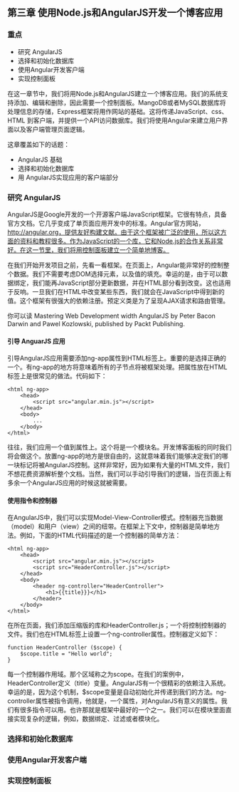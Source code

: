 ## 第三章 使用Node.js和AngularJS开发一个博客应用

### 重点

* 研究 AngularJS
* 选择和初始化数据库
* 使用Angular开发客户端
* 实现控制面板

在这一章节中，我们将用Node.js和AngularJS建立一个博客应用。我们的系统支持添加、编辑和删除，因此需要一个控制面板。MangoDB或者MySQL数据库将处理信息的存储，Express框架将用作网站的基础。这将传递JavaScript、css、HTML 到客户端，并提供一个API访问数据库。我们将使用Angular来建立用户界面以及客户端管理页面逻辑。

这章覆盖如下的话题：

+ AngularJS 基础
+ 选择和初始化数据库
+ 用 AngularJS实现应用的客户端部分

### 研究 AngularJS

AngularJS是Google开发的一个开源客户端JavaScript框架。它很有特点，具备官方文档。它几乎变成了单页面应用开发中的标准。Angular官方网站，http://angular.org，提供友好构建文献。由于这个框架被广泛的使用，所以这方面的资料和教程很多。作为JavaScript的一个库，它和Node.js的合作关系非常好。在这一节里，我们将用控制面板建立一个简单地博客。

在我们开始开发项目之前，先看一看框架。在页面上，Angular能非常好的控制整个数据。我们不需要考虑DOM选择元素，以及值的填充。幸运的是，由于可以数据绑定，我们能再JavaScript部分更新数据，并在HTML部分看到改变。这也适用于反响。一旦我们在HTML中改变某些东西，我们就会在JavaScript中得到新的值。这个框架有很强大的依赖注册。预定义类是为了呈现AJAX请求和路由管理。

你可以读 Mastering Web Development  width AngularJS by Peter Bacon Darwin and Pawel Kozlowski, published by Packt Publishing.

#### 引导 AnguarJS 应用

引导AngularJS应用需要添加ng-app属性到HTML标签上。重要的是选择正确的一个。有ng-app的地方将意味着所有的子节点将被框架处理。把属性放在HTML标签上是很常见的做法。代码如下：

```
<html ng-app>
	<head>
		<script src="angular.min.js"></script>
	</head>
	<body>
		...
	</body>
</html>
```

往往，我们应用一个值到属性上。这个将是一个模块名。开发博客面板的同时我们将会做这个。放置ng-app的地方是很自由的，这就意味着我们能够决定我们的哪一块标记将被AngularJS控制。这样非常好，因为如果有大量的HTML文件，我们不想花费资源解析整个文档。当然，我们可以手动引导我们的逻辑，当在页面上有多余一个AngularJS应用的时候这就被需要。

#### 使用指令和控制器

在AngularJS中，我们可以实现Model-View-Controller模式。控制器充当数据（model）和用户（view）之间的纽带。在框架上下文中，控制器是简单地方法。例如，下面的HTML代码描述的是一个控制器的简单方法：

```
<html ng-app>
	<head>
		<script src="angular.min.js"></script>
		<script src="HeaderController.js"></script>
	</head>
	<body>
		<header ng-controller="HeaderController">
			<h1>{{title}}}</h1>
		</header>
	</body>
</html>
```

在<head>所在页面，我们添加压缩版的库和HeaderController.js；一个将控制控制器的文件。我们也在HTML标签上设置一个ng-controller属性。控制器定义如下：

```
function HeaderController ($scope) {
	$scope.title = "Hello world";
}
```

每一个控制器作用域。那个区域称之为scope。在我们的案例中，HeaderController定义（title）变量。AngularJS有一个很精彩的依赖注入系统。幸运的是，因为这个机制，$scope变量是自动初始化并传递到我们的方法。ng-controller属性被指令调用，他就是，一个属性，对AngularJS有意义的属性。我们有很多指令可以用。也许那就是框架中最好的一个之一。我们可以在模块里面直接实现复杂的逻辑，例如，数据绑定、过滤或者模块化。

### 选择和初始化数据库
### 使用Angular开发客户端
### 实现控制面板